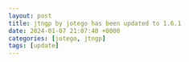```yaml
---
layout: post
title: jtngp by jotego has been updated to 1.6.1
date: 2024-01-07 21:07:40 +0000
categories: [jotego, jtngp]
tags: [update]
---
```


